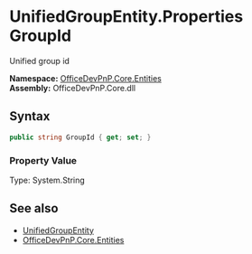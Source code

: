 # UnifiedGroupEntity.Properties GroupId
 Unified group id   

**Namespace:** [OfficeDevPnP.Core.Entities](OfficeDevPnP.Core.Entities.md)  
**Assembly:** OfficeDevPnP.Core.dll  
## Syntax
```C#
public string GroupId { get; set; }
```

### Property Value
Type: System.String  

## See also
- [UnifiedGroupEntity](OfficeDevPnP.Core.Entities.UnifiedGroupEntity.md) 
- [OfficeDevPnP.Core.Entities](OfficeDevPnP.Core.Entities.md) 
